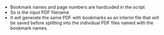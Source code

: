 - Bookmark names and page numbers are hardcoded in the script
- So is the input PDF filename
- It will generate the same PDF with bookmarks as an interim file that will be saved before splitting into the individual PDF files named with the bookmark names.
